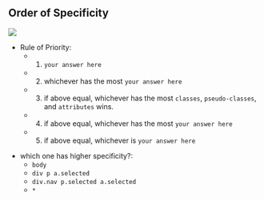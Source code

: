## Order of Specificity

![](https://i.imgur.com/XLF6TPF.png)


<!-- problem 1: fill out the remaining rules of priority -->
- Rule of Priority:
  - 1) `your answer here`
  - 2) whichever has the most `your answer here`
  - 3) if above equal, whichever has the most `classes`, `pseudo-classes`, and `attributes` wins.
  - 4) if above equal, whichever has the most `your answer here`
  - 5) if above equal, whichever is `your answer here`

<!-- problem 2: select best choice below -->
- which one has higher specificity?:
  - `body`
  - `div p a.selected`
  - `div.nav p.selected a.selected`
  - `*`
